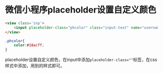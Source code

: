 # 微信小程序placeholder设置自定义颜色

```html
<view class='inp'>
	<input placeholder-class="phcolor" class="input-text" name="username" placeholder="测试placeholder" />
</view>
```

```css
.phcolor{
    color:#18acff;
}
```

placeholder设置自定义颜色，在input中添加`placeholder-class=""`标签，在css样式中添加，用到的样式即可。